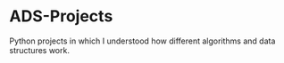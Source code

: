 # ADS-Projects
Python projects in which I understood how different algorithms and data structures work. 
